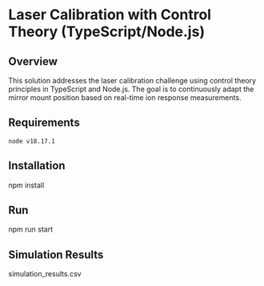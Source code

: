 # Laser Calibration with Control Theory (TypeScript/Node.js)

## Overview

This solution addresses the laser calibration challenge using control theory principles in TypeScript and Node.js. The goal is to continuously adapt the mirror mount position based on real-time ion response measurements.

## Requirements

`node v18.17.1`

## Installation

npm install

## Run

npm run start

## Simulation Results

simulation_results.csv
